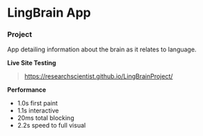 # LingBrain App

### Project

App detailing information about the brain as it relates to language.

**Live Site Testing**

> https://researchscientist.github.io/LingBrainProject/

**Performance**

- 1.0s first paint
- 1.1s interactive
- 20ms total blocking
- 2.2s speed to full visual
